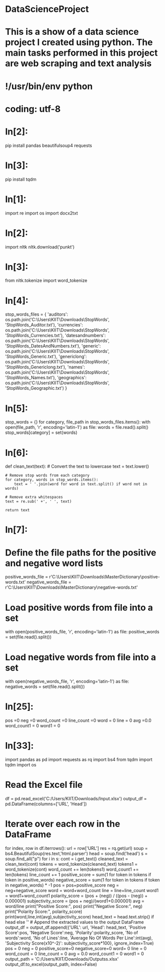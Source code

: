 # DataScienceProject
# This is a show of a data science project I created using python. The main tasks performed in this project are web scraping and text analysis
# !/usr/bin/env python 
# coding: utf-8

# In[2]:


pip install pandas beautifulsoup4 requests


# In[3]:


pip install tqdm


# In[1]:


import re
import os
import docx2txt


# In[2]:


import nltk
nltk.download('punkt')


# In[3]:


from nltk.tokenize import word_tokenize


# In[4]:


stop_words_files = {
    'auditors': os.path.join('C:\\Users\\KIIT\\Downloads\\StopWords', 'StopWords_Auditor.txt'),
    'currencies': os.path.join('C:\\Users\\KIIT\\Downloads\\StopWords', 'StopWords_Currencies.txt'),
    'datesandnumbers': os.path.join('C:\\Users\\KIIT\\Downloads\\StopWords', 'StopWords_DatesAndNumbers.txt'),
    'generic': os.path.join('C:\\Users\\KIIT\\Downloads\\StopWords', 'StopWords_Generic.txt'),
    'genericlong': os.path.join('C:\\Users\\KIIT\\Downloads\\StopWords', 'StopWords_Genericlong.txt'),
    'names': os.path.join('C:\\Users\\KIIT\\Downloads\\StopWords', 'StopWords_Names.txt'),
    'geographics': os.path.join('C:\\Users\\KIIT\\Downloads\\StopWords', 'StopWords_Geographic.txt')
}


# In[5]:


stop_words = {}
for category, file_path in stop_words_files.items():
    with open(file_path, 'r', encoding='latin-1') as file:
        words = file.read().split()
        stop_words[category] = set(words)


# In[6]:


def clean_text(text):
    # Convert the text to lowercase
    text = text.lower()

    # Remove stop words from each category
    for category, words in stop_words.items():
        text = ' '.join(word for word in text.split() if word not in words)

    # Remove extra whitespaces
    text = re.sub(' +', ' ', text)

    return text


# In[7]:


# Define the file paths for the positive and negative word lists
positive_words_file = r'C:\Users\KIIT\Downloads\MasterDictionary\positive-words.txt'
negative_words_file = r'C:\Users\KIIT\Downloads\MasterDictionary\negative-words.txt'

# Load positive words from file into a set
with open(positive_words_file, 'r', encoding='latin-1') as file:
    positive_words = set(file.read().split())

# Load negative words from file into a set
with open(negative_words_file, 'r', encoding='latin-1') as file:
    negative_words = set(file.read().split())


# In[25]:


pos =0
neg =0
word_count =0
line_count =0
word = 0
line = 0
avg =0.0
word_count1 = 0
word1 = 0


# In[33]:


import pandas as pd
import requests as rq
import bs4
from tqdm import tqdm
import os

# Read the Excel file
df = pd.read_excel('C:/Users/KIIT/Downloads/Input.xlsx')
output_df = pd.DataFrame(columns=['URL', 'Head'])
# Iterate over each row in the DataFrame
for index, row in df.iterrows():
    url = row['URL']
    res = rq.get(url)
    soup = bs4.BeautifulSoup(res.text,'html.parser')
    head = soup.find('head')
    s = soup.find_all("p")
    for i in s:
        cont = i.get_text()
        cleaned_text = clean_text(cont)
        tokens = word_tokenize(cleaned_text)
        tokens1 = word_tokenize(cont)
        word_count += len(tokens1)
        word_count1 += len(tokens)
        line_count += 1
        positive_score = sum(1 for token in tokens if token in positive_words)
        negative_score = sum(1 for token in tokens if token in negative_words) * -1
        pos = pos+positive_score
        neg = neg+negative_score
        word =  word+word_count
        line = line+line_count
        word1 = word1+word_count1
    polarity_score = (pos + (neg)) / ((pos - (neg)) + 0.000001) 
    subjectivity_score = (pos + neg)/(word1+0.000001)
    avg = word/line
    print("Positive Score:", pos)
    print("Negative Score:", neg)
    print("Polarity Score:", polarity_score)
    print(word,line,int(avg),subjectivity_score)
    head_text = head.text.strip() if head else ''
    # Append the extracted values to the output DataFrame
    output_df = output_df.append({'URL': url,
                                  'Head': head_text,
                                  'Positive Score':pos,
                                  'Negative Score':neg,
                                  'Polarity':polarity_score,
                                  'No of words':word,
                                  'No of Lines':line,
                                  'Average No Of Words Per Line':int(avg),
                                  'Subjectivity Score(x10^-2)': subjectivity_score*100}, ignore_index=True)
    pos = 0
    neg = 0
    positive_score=0
    negative_score=0
    word= 0
    line = 0
    word_count = 0
    line_count = 0
    avg = 0.0
    word_count1 = 0
    word1 = 0
output_path = 'C:/Users/KIIT/Downloads/Outputss.xlsx'
output_df.to_excel(output_path, index=False)

